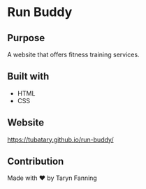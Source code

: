 # Run Buddy

## Purpose
A website that offers fitness training services.

## Built with
* HTML
* CSS

## Website
https://tubatary.github.io/run-buddy/

## Contribution
Made with ❤️ by Taryn Fanning
